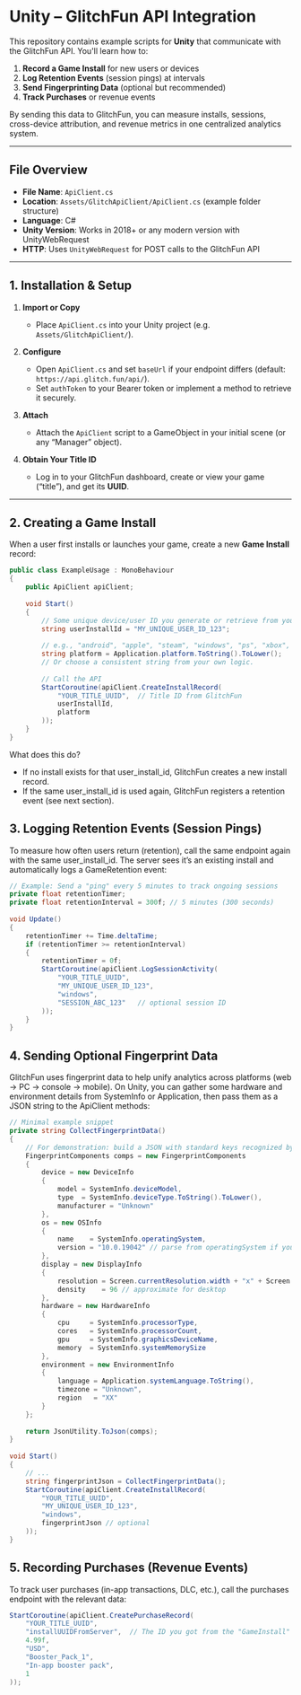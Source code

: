 # Unity – GlitchFun API Integration  
  
This repository contains example scripts for **Unity** that communicate with the GlitchFun API. You'll learn how to:  
  
1. **Record a Game Install** for new users or devices    
2. **Log Retention Events** (session pings) at intervals    
3. **Send Fingerprinting Data** (optional but recommended)    
4. **Track Purchases** or revenue events    
  
By sending this data to GlitchFun, you can measure installs, sessions, cross-device attribution, and revenue metrics in one centralized analytics system.  
  
---  
  
## File Overview  
  
- **File Name**: `ApiClient.cs`    
- **Location**: `Assets/GlitchApiClient/ApiClient.cs` (example folder structure)    
- **Language**: C#    
- **Unity Version**: Works in 2018+ or any modern version with UnityWebRequest    
- **HTTP**: Uses `UnityWebRequest` for POST calls to the GlitchFun API    
  
---  
  
## 1. Installation & Setup  
  
1. **Import or Copy**    
   - Place `ApiClient.cs` into your Unity project (e.g. `Assets/GlitchApiClient/`).  
  
2. **Configure**    
   - Open `ApiClient.cs` and set `baseUrl` if your endpoint differs (default: `https://api.glitch.fun/api/`).  
   - Set `authToken` to your Bearer token or implement a method to retrieve it securely.  
  
3. **Attach**    
   - Attach the `ApiClient` script to a GameObject in your initial scene (or any “Manager” object).  
  
4. **Obtain Your Title ID**    
   - Log in to your GlitchFun dashboard, create or view your game (“title”), and get its **UUID**.  
  
---  
  
## 2. Creating a Game Install  
  
When a user first installs or launches your game, create a new **Game Install** record:  
  
```csharp  
public class ExampleUsage : MonoBehaviour  
{  
    public ApiClient apiClient;  
  
    void Start()  
    {  
        // Some unique device/user ID you generate or retrieve from your platform:  
        string userInstallId = "MY_UNIQUE_USER_ID_123";  
  
        // e.g., "android", "apple", "steam", "windows", "ps", "xbox", etc.  
        string platform = Application.platform.ToString().ToLower();   
        // Or choose a consistent string from your own logic.  
  
        // Call the API  
        StartCoroutine(apiClient.CreateInstallRecord(  
            "YOUR_TITLE_UUID",  // Title ID from GlitchFun  
            userInstallId,  
            platform  
        ));  
    }  
}
```
  
What does this do?

- If no install exists for that user_install_id, GlitchFun creates a new install record.
- If the same user_install_id is used again, GlitchFun registers a retention event (see next section).

## 3. Logging Retention Events (Session Pings)
To measure how often users return (retention), call the same endpoint again with the same user_install_id. The server sees it’s an existing install and automatically logs a GameRetention event:

```csharp
// Example: Send a "ping" every 5 minutes to track ongoing sessions  
private float retentionTimer;  
private float retentionInterval = 300f; // 5 minutes (300 seconds)  
  
void Update()  
{  
    retentionTimer += Time.deltaTime;  
    if (retentionTimer >= retentionInterval)  
    {  
        retentionTimer = 0f;  
        StartCoroutine(apiClient.LogSessionActivity(  
            "YOUR_TITLE_UUID",  
            "MY_UNIQUE_USER_ID_123",  
            "windows",   
            "SESSION_ABC_123"   // optional session ID  
        ));  
    }  
}
```

## 4. Sending Optional Fingerprint Data

GlitchFun uses fingerprint data to help unify analytics across platforms (web → PC → console → mobile). On Unity, you can gather some hardware and environment details from SystemInfo or Application, then pass them as a JSON string to the ApiClient methods:

```csharp
// Minimal example snippet  
private string CollectFingerprintData()  
{  
    // For demonstration: build a JSON with standard keys recognized by GlitchFun  
    FingerprintComponents comps = new FingerprintComponents  
    {  
        device = new DeviceInfo  
        {  
            model = SystemInfo.deviceModel,        
            type  = SystemInfo.deviceType.ToString().ToLower(),  
            manufacturer = "Unknown"  
        },  
        os = new OSInfo  
        {  
            name    = SystemInfo.operatingSystem,  
            version = "10.0.19042" // parse from operatingSystem if you want  
        },  
        display = new DisplayInfo  
        {  
            resolution = Screen.currentResolution.width + "x" + Screen.currentResolution.height,  
            density    = 96 // approximate for desktop  
        },  
        hardware = new HardwareInfo  
        {  
            cpu     = SystemInfo.processorType,  
            cores   = SystemInfo.processorCount,  
            gpu     = SystemInfo.graphicsDeviceName,  
            memory  = SystemInfo.systemMemorySize  
        },  
        environment = new EnvironmentInfo  
        {  
            language = Application.systemLanguage.ToString(),  
            timezone = "Unknown",  
            region   = "XX"  
        }  
    };  
  
    return JsonUtility.ToJson(comps);  
}  
  
void Start()  
{  
    // ...  
    string fingerprintJson = CollectFingerprintData();  
    StartCoroutine(apiClient.CreateInstallRecord(  
        "YOUR_TITLE_UUID",  
        "MY_UNIQUE_USER_ID_123",  
        "windows",  
        fingerprintJson // optional  
    ));  
}  
```

## 5. Recording Purchases (Revenue Events)

To track user purchases (in-app transactions, DLC, etc.), call the purchases endpoint with the relevant data:

```csharp
StartCoroutine(apiClient.CreatePurchaseRecord(  
    "YOUR_TITLE_UUID",  
    "installUUIDFromServer",  // The ID you got from the "GameInstall" object  
    4.99f,  
    "USD",  
    "Booster_Pack_1",  
    "In-app booster pack",  
    1  
));  
```


